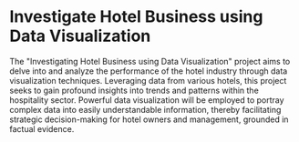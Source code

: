 # Investigate Hotel Business using Data Visualization
 
The "Investigating Hotel Business using Data Visualization" project aims to delve into and analyze the performance of the hotel industry through data visualization techniques. Leveraging data from various hotels, this project seeks to gain profound insights into trends and patterns within the hospitality sector. Powerful data visualization will be employed to portray complex data into easily understandable information, thereby facilitating strategic decision-making for hotel owners and management, grounded in factual evidence.
